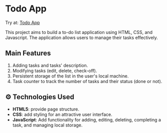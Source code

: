 # Todo App

Try at: [Todo App](https://danaalmalki.github.io/sda-3-online-javascript-todo-app/)

This project aims to build a to-do list application using HTML, CSS, and Javascript. The application allows users to manage their tasks effectively.

## Main Features
1. Adding tasks and tasks' description.
2. Modifying tasks (edit, delete, check-off).
3. Persistent storage of the list in the user's local machine.
4. Task counter to track the number of tasks and their status (done or not).

 ## ⚙️ Technologies Used

- **HTML5**: provide page structure. 
- **CSS**: add styling for an attractive user interface.
- **JavaScript**: Add functionality for adding, editing, deleting, completing a task, and managing local storage.
